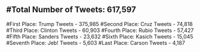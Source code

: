#Total Number of Tweets: 617,597 
---
#First Place: Trump Tweets - 375,985
#Second Place: Cruz Tweets - 74,818
#Third Place: Clinton Tweets - 60,903
#Fourth Place: Rubio Tweets - 57,427
#Fifth Place: Sanders Tweets - 23,632
#Sixth Place: Kasich Tweets - 15,045
#Seventh Place: Jeb! Tweets - 5,603
#Last Place: Carson Tweets - 4,187
